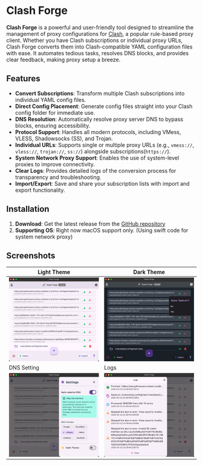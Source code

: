 # Clash Forge

**Clash Forge** is a powerful and user-friendly tool designed to streamline the management of proxy configurations for [Clash](https://github.com/Dreamacro/clash), a popular rule-based proxy client. Whether you have Clash subscriptions or individual proxy URLs, Clash Forge converts them into Clash-compatible YAML configuration files with ease. It automates tedious tasks, resolves DNS blocks, and provides clear feedback, making proxy setup a breeze.

## Features

- **Convert Subscriptions**: Transform multiple Clash subscriptions into individual YAML config files.
- **Direct Config Placement**: Generate config files straight into your Clash config folder for immediate use.
- **DNS Resolution**: Automatically resolve proxy server DNS to bypass blocks, ensuring accessibility.
- **Protocol Support**: Handles all modern protocols, including VMess, VLESS, Shadowsocks (SS), and Trojan.
- **Individual URLs**: Supports single or multiple proxy URLs (e.g., `vmess://`, `vless://`, `trojan://`, `ss://`) alongside subscriptions(`https://`).
- **System Network Proxy Support**: Enables the use of system-level proxies to improve connectivity.
- **Clear Logs**: Provides detailed logs of the conversion process for transparency and troubleshooting.
- **Import/Export**: Save and share your subscription lists with import and export functionality.

## Installation

1. **Download**: Get the latest release from the [GitHub repository](https://github.com/activebook/clash_forge/releases)
2. **Supporting OS**: Right now macOS support only. (Using swift code for system network proxy)

## Screenshots
| Light Theme | Dark Theme |
| ------------ | ------------ |
| ![Screen 1](screenshots/screen1.jpg) | ![Screen 2](screenshots/screen2.jpg) |
| DNS Setting | Logs |
| ![Screen 3](screenshots/screen3.jpg) | ![Screen 4](screenshots/screen4.jpg) |
